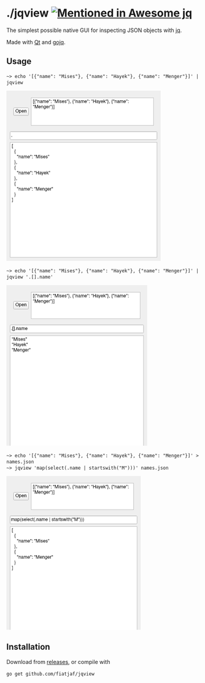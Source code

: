 # ./jqview [![Mentioned in Awesome jq](https://awesome.re/mentioned-badge.svg)](https://github.com/fiatjaf/awesome-jq)

The simplest possible native GUI for inspecting JSON objects with [jq](https://stedolan.github.io/jq/manual/).

Made with [Qt](https://qt.io/) and [gojq](https://github.com/itchyny/gojq).

## Usage

```
~> echo '[{"name": "Mises"}, {"name": "Hayek"}, {"name": "Menger"}]' | jqview
```

![](screenshot1.png)

```
~> echo '[{"name": "Mises"}, {"name": "Hayek"}, {"name": "Menger"}]' | jqview '.[].name'
```

![](screenshot2.png)

```
~> echo '[{"name": "Mises"}, {"name": "Hayek"}, {"name": "Menger"}]' > names.json
~> jqview 'map(select(.name | startswith("M")))' names.json
```

![](screenshot3.png)

## Installation

Download from [releases](https://github.com/fiatjaf/jqview/releases), or compile with

```
go get github.com/fiatjaf/jqview
```
